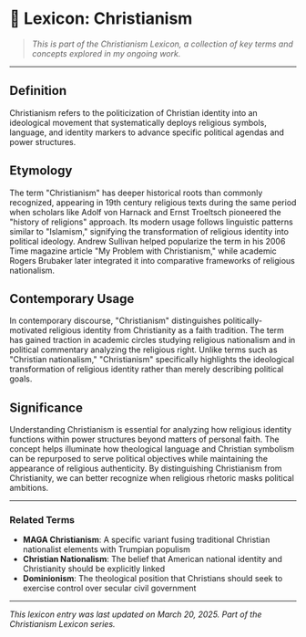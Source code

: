 # 📘 Lexicon: Christianism

> *This is part of the Christianism Lexicon, a collection of key terms and concepts explored in my ongoing work.*

---

## Definition
Christianism refers to the politicization of Christian identity into an ideological movement that systematically deploys religious symbols, language, and identity markers to advance specific political agendas and power structures.

## Etymology
The term "Christianism" has deeper historical roots than commonly recognized, appearing in 19th century religious texts during the same period when scholars like Adolf von Harnack and Ernst Troeltsch pioneered the "history of religions" approach. Its modern usage follows linguistic patterns similar to "Islamism," signifying the transformation of religious identity into political ideology. Andrew Sullivan helped popularize the term in his 2006 Time magazine article "My Problem with Christianism," while academic Rogers Brubaker later integrated it into comparative frameworks of religious nationalism.

## Contemporary Usage
In contemporary discourse, "Christianism" distinguishes politically-motivated religious identity from Christianity as a faith tradition. The term has gained traction in academic circles studying religious nationalism and in political commentary analyzing the religious right. Unlike terms such as "Christian nationalism," "Christianism" specifically highlights the ideological transformation of religious identity rather than merely describing political goals.

## Significance
Understanding Christianism is essential for analyzing how religious identity functions within power structures beyond matters of personal faith. The concept helps illuminate how theological language and Christian symbolism can be repurposed to serve political objectives while maintaining the appearance of religious authenticity. By distinguishing Christianism from Christianity, we can better recognize when religious rhetoric masks political ambitions.

---

### Related Terms
- **MAGA Christianism**: A specific variant fusing traditional Christian nationalist elements with Trumpian populism
- **Christian Nationalism**: The belief that American national identity and Christianity should be explicitly linked
- **Dominionism**: The theological position that Christians should seek to exercise control over secular civil government

---

*This lexicon entry was last updated on March 20, 2025. Part of the Christianism Lexicon series.*